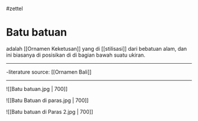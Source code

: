#zettel 

# Batu batuan
adalah [[Ornamen Keketusan]] yang di [[stilisasi]] dari bebatuan alam, dan ini biasanya di posisikan di di bagian bawah suatu ukiran.

---

-literature source: [[Ornamen Bali]]

---
![[Batu batuan.jpg | 700]]


![[Batu Batuan di paras.jpg | 700]]



![[Batu batuan di Paras 2.jpg | 700]]